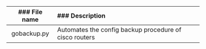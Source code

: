 | ### File name | ### Description |
| :---:	    | :---        |
| gobackup.py | Automates the config backup procedure of cisco routers |
